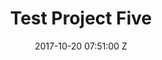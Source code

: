 ---
title: Test Project Five
date: 2017-10-20 07:51:00 Z
position: 4
categories:
- work
- photography
- personal
tags:
- photography
---